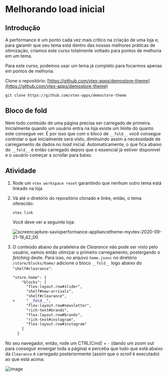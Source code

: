 # Melhorando load inicial

## Introdução

A performance é um ponto cada vez mais crítico na criação de uma loja e, para garantir que seu tema está dentro das nossas melhores práticas de otimização, criamos este curso totalmente voltado para pontos de melhoria em um tema.

Para este curso, podemos usar um tema já completo para focarmos apenas em pontos de melhoria.

Clone o repositório:
[https://github.com/vtex-apps/demostore-theme](https://github.com/vtex-apps/demostore-theme)

```
git clone https://github.com/vtex-apps/demostore-theme
```

## Bloco de fold

Nem todo conteúdo de uma página precisa ser carregado de primeira. Inicialmente quando um usuário entra na loja existe um limite do quanto este consegue ver. É por isso que com o bloco de `__fold__` você consegue controlar o que inicialmente será visto, diminuindo assim a necessidade de carregamento de dados no _load_ inicial. Automaticamente, o que fica abaixo do `__fold__` é então carregado depois que o essencial já estiver disponível e o usuário começar a *scroll*ar para baixo.

## Atividade

1. Rode um `vtex workspace reset` garantindo que nenhum outro tema está linkado na loja

2. Vá até o diretório do repositório clonado e *link*e, então, o tema oferecido:

   ```
   vtex link
   ```

   Você deve ver a seguinte loja:

   ![screencapture-savioperformance-appliancetheme-myvtex-2020-09-21-19_42_00](https://user-images.githubusercontent.com/18701182/93828834-91a87980-fc42-11ea-9f84-dd3053822621.png)

3) O conteúdo abaixo da prateleira de _Clearance_ não pode ser visto pelo usuário, vamos então otimizar o primeiro carregamento, postergando o _fetching_ deste. Para isso, no arquivo `home.jsonc` no diretório `/store/blocks/home/` adicione o bloco `__fold__` logo abaixo do `"shelf#clearance"`:

   ```diff
   "store.home": {
       "blocks": [
         "flex-layout.row#slider",
         "shelf#new-arrivals",
         "shelf#clearance",
   +     "__fold__",
         "flex-layout.row#newsletter",
         "rich-text#brands",
         "flex-layout.row#brands",
         "rich-text#instagram",
         "flex-layout.row#instagram"
       ]
     }
   ```

No seu navegador, então, rode um CTRL(Cmd) + `-` (dando um zoom out para conseguir enxergar toda a página) e perceba que tudo que está abaixo da `Clearance` é carregado posteriormente (assim que o _scroll_ é executado) ao que está acima:

![image](https://user-images.githubusercontent.com/18701182/93830718-5fe5e180-fc47-11ea-9caf-f7b8a10b0a23.png)
